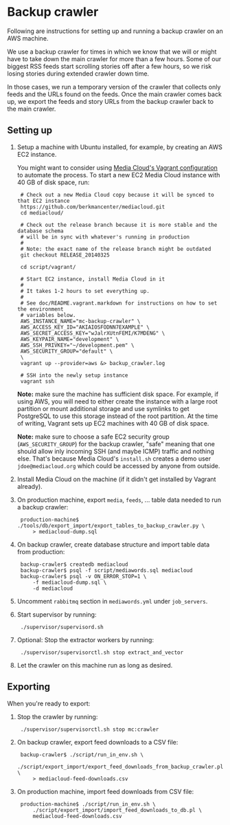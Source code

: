 # Backup crawler

Following are instructions for setting up and running a backup crawler on an AWS machine.

We use a backup crawler for times in which we know that we will or might have to take down the main crawler for more than a few hours. Some of our biggest RSS feeds start scrolling stories off after a few hours, so we risk losing stories during extended crawler down time.

In those cases, we run a temporary version of the crawler that collects only feeds and the URLs found on the feeds. Once the main crawler comes back up, we export the feeds and story URLs from the backup crawler back to the main crawler.

## Setting up

1. Setup a machine with Ubuntu installed, for example, by creating an AWS EC2 instance.

    You might want to consider using [Media Cloud's Vagrant configuration](README.vagrant.markdown) to automate the process. To start a new EC2 Media Cloud instance with 40 GB of disk space, run:

        # Check out a new Media Cloud copy because it will be synced to that EC2 instance
        https://github.com/berkmancenter/mediacloud.git
        cd mediacloud/

        # Check out the release branch because it is more stable and the database schema
        # will be in sync with whatever's running in production
        #
        # Note: the exact name of the release branch might be outdated
        git checkout RELEASE_20140325

        cd script/vagrant/

        # Start EC2 instance, install Media Cloud in it
        #
        # It takes 1-2 hours to set everything up.
        #
        # See doc/README.vagrant.markdown for instructions on how to set the environment
        # variables below.
        AWS_INSTANCE_NAME="mc-backup-crawler" \
        AWS_ACCESS_KEY_ID="AKIAIOSFODNN7EXAMPLE" \
        AWS_SECRET_ACCESS_KEY="wJalrXUtnFEMI/K7MDENG" \
        AWS_KEYPAIR_NAME="development" \
        AWS_SSH_PRIVKEY="~/development.pem" \
        AWS_SECURITY_GROUP="default" \
        \
        vagrant up --provider=aws &> backup_crawler.log

        # SSH into the newly setup instance
        vagrant ssh

    **Note:** make sure the machine has sufficient disk space. For example, if using AWS, you will need to either create the instance with a large root partition or mount additional storage and use symlinks to get PostgreSQL to use this storage instead of the root partition. At the time of writing, Vagrant sets up EC2 machines with 40 GB of disk space.

    **Note:** make sure to choose a safe EC2 security group (`AWS_SECURITY_GROUP`) for the backup crawler, "safe" meaning that one should allow inly incoming SSH (and maybe ICMP) traffic and nothing else. That's because Media Cloud's `install.sh` creates a demo user `jdoe@mediacloud.org` which could be accessed by anyone from outside.

2. Install Media Cloud on the machine (if it didn't get installed by Vagrant already).

3. On production machine, export `media`, `feeds`, ... table data needed to run a backup crawler:

		production-machine$ ./tools/db/export_import/export_tables_to_backup_crawler.py \
			> mediacloud-dump.sql

4. On backup crawler, create database structure and import table data from production:

		backup-crawler$ createdb mediacloud
		backup-crawler$ psql -f script/mediawords.sql mediacloud
		backup-crawler$ psql -v ON_ERROR_STOP=1 \
			-f mediacloud-dump.sql \
			-d mediacloud

5. Uncomment `rabbitmq` section in `mediawords.yml` under `job_servers`.

6. Start supervisor by running:

        ./supervisor/supervisord.sh

7. Optional: Stop the extractor workers by running:

        ./supervisor/supervisorctl.sh stop extract_and_vector

8. Let the crawler on this machine run as long as desired.

## Exporting

When you're ready to export:

1. Stop the crawler by running:

        ./supervisor/supervisorctl.sh stop mc:crawler

2. On backup crawler, export feed downloads to a CSV file:

		backup-crawler$ ./script/run_in_env.sh \
			./script/export_import/export_feed_downloads_from_backup_crawler.pl \
			> mediacloud-feed-downloads.csv

3. On production machine, import feed downloads from CSV file:

		production-machine$ ./script/run_in_env.sh \
			./script/export_import/import_feed_downloads_to_db.pl \
			mediacloud-feed-downloads.csv
